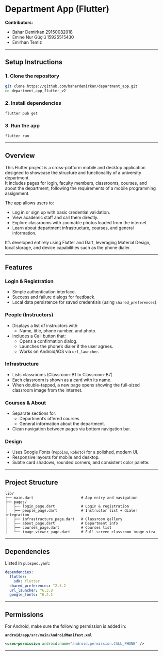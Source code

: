 # Department App (Flutter)

**Contributors:**  
- Bahar Demirkan 29150082018 
- Emine Nur Güçlü 15925515430
- Emirhan Temiz 

---

## Setup Instructions

### 1. Clone the repository
```bash
git clone https://github.com/bahardemirkan/department_app.git
cd department_app_flutter_v2
```

### 2. Install dependencies
```bash
flutter pub get
```

### 3. Run the app
```bash
flutter run
```

---

## Overview

This Flutter project is a cross-platform mobile and desktop application designed to showcase the structure and functionality of a university department.  
It includes pages for login, faculty members, classrooms, courses, and about the department, following the requirements of a mobile programming assignment.

The app allows users to:
- Log in or sign up with basic credential validation.
- View academic staff and call them directly.
- Explore classrooms with zoomable photos loaded from the internet.
- Learn about department infrastructure, courses, and general information.

It’s developed entirely using Flutter and Dart, leveraging Material Design, local storage, and device capabilities such as the phone dialer.

---

## Features

### Login & Registration
- Simple authentication interface.
- Success and failure dialogs for feedback.
- Local data persistence for saved credentials (using `shared_preferences`).

### People (Instructors)
- Displays a list of instructors with:
  - Name, title, phone number, and photo.
- Includes a Call button that:
  - Opens a confirmation dialog.
  - Launches the phone’s dialer if the user agrees.
  - Works on Android/iOS via `url_launcher`.

### Infrastructure
- Lists classrooms (Classroom-B1 to Classroom-B7).
- Each classroom is shown as a card with its name.
- When double-tapped, a new page opens showing the full-sized classroom image from the internet.

### Courses & About
- Separate sections for:
  - Department’s offered courses.
  - General information about the department.
- Clean navigation between pages via bottom navigation bar.

### Design
- Uses Google Fonts (`Poppins`, `Roboto`) for a polished, modern UI.
- Responsive layouts for mobile and desktop.
- Subtle card shadows, rounded corners, and consistent color palette.

---

## Project Structure

```
lib/
├── main.dart                      # App entry and navigation
├── pages/
│   ├── login_page.dart            # Login & registration
│   ├── people_page.dart           # Instructor list + dialer integration
│   ├── infrastructure_page.dart   # Classroom gallery
│   ├── about_page.dart            # Department info
│   ├── courses_page.dart          # Courses list
│   └── image_viewer_page.dart     # Full-screen classroom image view
```

---

## Dependencies

Listed in `pubspec.yaml`:

```yaml
dependencies:
  flutter:
    sdk: flutter
  shared_preferences: ^2.3.2
  url_launcher: ^6.3.0
  google_fonts: ^6.2.1
```

---

## Permissions

For Android, make sure the following permission is added in:

**`android/app/src/main/AndroidManifest.xml`**
```xml
<uses-permission android:name="android.permission.CALL_PHONE" />
```

---
